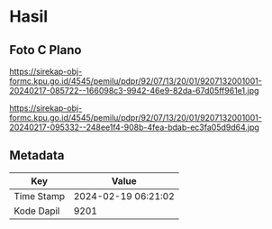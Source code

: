 # Hasil

## Foto C Plano

https://sirekap-obj-formc.kpu.go.id/4545/pemilu/pdpr/92/07/13/20/01/9207132001001-20240217-085722--166098c3-9942-46e9-82da-67d05ff961e1.jpg

https://sirekap-obj-formc.kpu.go.id/4545/pemilu/pdpr/92/07/13/20/01/9207132001001-20240217-095332--248ee1f4-908b-4fea-bdab-ec3fa05d9d64.jpg


## Metadata

| Key        | Value               |
| ---------- | ------------------- |
| Time Stamp | 2024-02-19 06:21:02 |
| Kode Dapil | 9201                |



